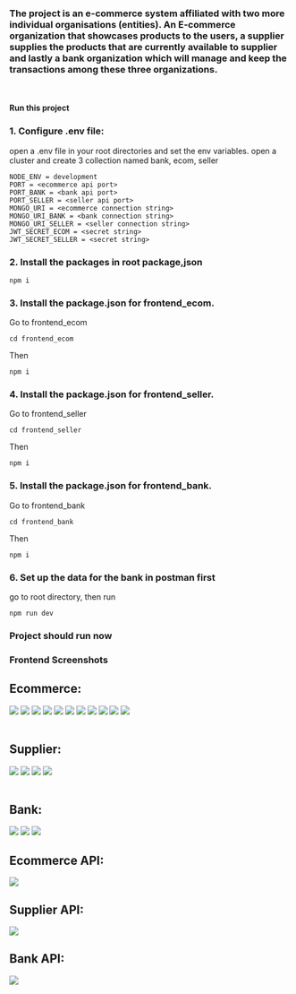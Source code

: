 ### The project is an e-commerce system affiliated with two more individual organisations (entities). An E-commerce organization that showcases products to the users, a supplier supplies the products that are currently available to supplier and lastly a bank organization which will manage and keep the transactions among these three organizations.

</br></br>
**Run this project**</br>

### 1. Configure **.env** file:

open a .env file in your root directories and set the env variables. open a cluster and create 3 collection named bank, ecom, seller

```
NODE_ENV = development
PORT = <ecommerce api port>
PORT_BANK = <bank api port>
PORT_SELLER = <seller api port>
MONGO_URI = <ecommerce connection string>
MONGO_URI_BANK = <bank connection string>
MONGO_URI_SELLER = <seller connection string>
JWT_SECRET_ECOM = <secret string>
JWT_SECRET_SELLER = <secret string>
```

### 2. Install the packages in root package,json

```
npm i
```

### 3. Install the package.json for frontend_ecom.

Go to frontend_ecom

```
cd frontend_ecom
```

Then

```
npm i
```

### 4. Install the package.json for frontend_seller.

Go to frontend_seller

```
cd frontend_seller
```

Then

```
npm i
```

### 5. Install the package.json for frontend_bank.

Go to frontend_bank

```
cd frontend_bank
```

Then

```
npm i
```

### 6. Set up the data for the bank in postman first

go to root directory, then run

```
npm run dev
```

### Project should run now

### Frontend Screenshots

## Ecommerce:

![](screenshots/ecom1.jpg)
![](screenshots/ecom2.jpg)
![](screenshots/ecom3.jpg)
![](screenshots/ecom4.jpg)
![](screenshots/ecom5.jpg)
![](screenshots/ecom6.jpg)
![](screenshots/ecom7.jpg)
![](screenshots/ecom8.jpg)
![](screenshots/ecom9.jpg)
![](screenshots/ecom10.jpg)
![](screenshots/ecom11.jpg)
</br></br>

## Supplier:

![](screenshots/supplier1.jpg)
![](screenshots/supplier2.jpg)
![](screenshots/supplier3.jpg)
![](screenshots/supplier4.jpg)
</br></br>

## Bank:

![](screenshots/bank1.jpg)
![](screenshots/bank2.jpg)
![](screenshots/bank3.jpg)

## Ecommerce API:

![](screenshots/ecomapi.jpg)

## Supplier API:

![](screenshots/supplierapi.jpg)

## Bank API:

![](screenshots/bankapi.jpg)
